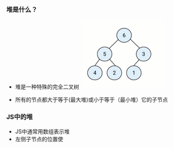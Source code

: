 ### 堆是什么？
* 堆是一种特殊的完全二叉树
![Image](imgs/%E5%A0%86%E7%9A%84%E5%9B%BE%E7%A4%BA.png)

* 所有的节点都大于等于(最大堆)或小于等于（最小堆）它的子节点

### JS中的堆
* JS中通常用数组表示堆
* 左侧子节点的位置使